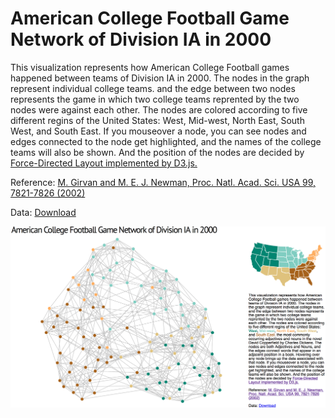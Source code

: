 # American College Football Game Network of Division IA in 2000
<p>This visualization represents how American College Football games happened between teams of Division IA in 2000.  The nodes in the graph represent individual college teams. and the edge between two nodes represents the game in which two college teams reprented by the two nodes were against each other.  The nodes are colored according to five different regins of the United States: <span id="west">West</span>, <span id="mid-west">Mid-west</span>, <span id="north-east">North East</span>, <span id="south-west">South West</span>, and <span id="south-east">South East</span>.  If you mouseover a node, you can see nodes and edges connected to the node get highlighted, and the names of the college teams will also be shown. And the position of the nodes are decided by <a href="https://github.com/mbostock/d3/wiki/Force-Layout">Force-Directed Layout implemented by D3.js.</a></p>
    <p>Reference: <a href="http://www.pnas.org/content/99/12/7821.full.pdf">M. Girvan and M. E. J. Newman, Proc. Natl. Acad. Sci. USA 99, 7821-7826 (2002)</a></p>
    <p>Data: <a href="http://www-personal.umich.edu/~mejn/netdata/football.zip">Download</a></p>
<img src="1.png"/>
